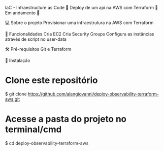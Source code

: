 IaC - Infraestructure as Code
🚧  Deploy de um api  na AWS com Terraform 🚀 Em andamento  🚧

💻 Sobre o projeto
Provisionar uma infraestrutura na AWS com Terraform

💪 Funcionalidades
 Cria EC2
 Cria Security Groups
 Configura as instâncias através de script no user-data 


🛠 Pré-requisitos
Git e Terraform 


🎲 Instalação
# Clone este repositório
$ git clone https://github.com/alangiovanni/deploy-observability-terraform-aws.git

# Acesse a pasta do projeto no terminal/cmd
$ cd deploy-observability-terraform-aws
